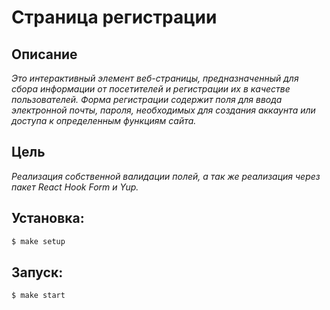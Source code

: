 # Страница регистрации

## Описание

*Это интерактивный элемент веб-страницы, предназначенный для сбора информации от посетителей и регистрации их в качестве пользователей. Форма регистрации содержит поля для ввода электронной почты, пароля, необходимых для создания аккаунта или доступа к определенным функциям сайта.*

## Цель

*Реализация собственной валидации полей, а так же реализация через пакет React Hook Form и Yup.*

## Установка:

```sh
$ make setup
```

## Запуск:

```sh
$ make start
```